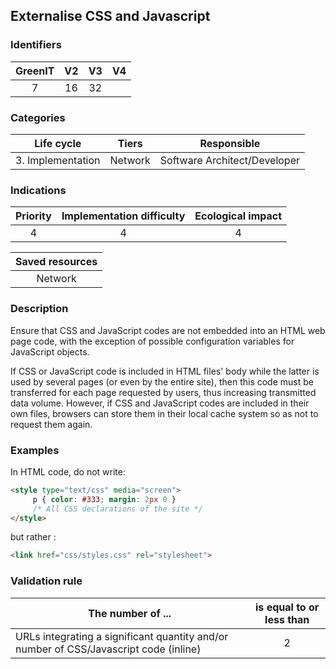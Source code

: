 ## Externalise CSS and Javascript

### Identifiers

| GreenIT |  V2  |  V3  |  V4  |
|:-------:|:----:|:----:|:----:|
|  7    | 16  | 32  |      |

### Categories

| Life cycle |  Tiers  |  Responsible  |
|:---------:|:----:|:----:|
| 3. Implementation | Network | Software Architect/Developer |

### Indications

| Priority |      Implementation difficulty       |  Ecological impact    |
|:-------------------:|:-------------------------:|:---------------------:|
| 4 | 4 | 4 |

|Saved resources                                    |
|:----------------------------------------------------------:|
|  Network  |

### Description

Ensure that CSS and JavaScript codes are not embedded into an HTML web page code, with the exception of possible
configuration variables for JavaScript objects.

If CSS or JavaScript code is included in HTML files' body while the latter is used by several pages
(or even by the entire site), then this code must be transferred for each page requested by users, thus increasing transmitted data volume.
However, if CSS and JavaScript codes are included in their own files,
browsers can store them in their local cache system so as not to request them again.

### Examples
In HTML code, do not write:
```html
<style type="text/css" media="screen">
     p { color: #333; margin: 2px 0 }
     /* All CSS declarations of the site */
</style>
```

but rather :
```html
<link href="css/styles.css" rel="stylesheet">
```



### Validation rule

| The number of ...     | is equal to or less than   | 
|-------------------|:-------------------------:|
| URLs integrating a significant quantity and/or number of CSS/Javascript code (inline)   | 2  |

